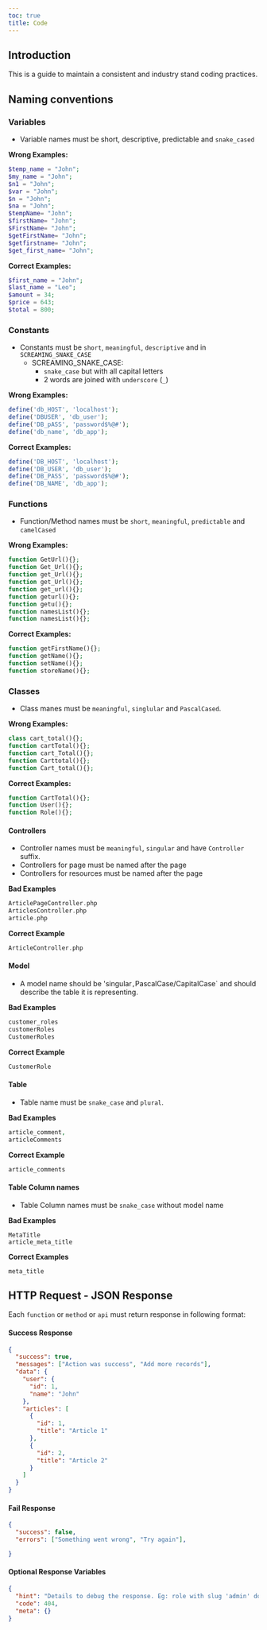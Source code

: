 ```yaml
---
toc: true
title: Code
---
```


## Introduction

This is a guide to maintain a consistent and industry stand coding practices.

## Naming conventions

### Variables

- Variable names must be short, descriptive, predictable and `snake_cased`

**Wrong Examples:**

```php
$temp_name = "John";
$my_name = "John";
$n1 = "John";
$var = "John";
$n = "John";
$na = "John";
$tempName= "John";
$firstName= "John";
$FirstName= "John";
$getFirstName= "John";
$getfirstname= "John";
$get_first_name= "John";
```

**Correct Examples:**
```php
$first_name = "John";
$last_name = "Leo";
$amount = 34;
$price = 643;
$total = 800;
```

### Constants

- Constants must be `short`,  `meaningful`,  `descriptive` and in `SCREAMING_SNAKE_CASE`
  - SCREAMING_SNAKE_CASE:
    - `snake_case` but with all capital letters
    - 2 words are joined with `underscore` (`_`)

**Wrong Examples:**

```php
define('db_HOST', 'localhost'); 
define('DBUSER', 'db_user'); 
define('DB_pASS', 'password$%@#');
define('db_name', 'db_app');
```

**Correct Examples:**
```php
define('DB_HOST', 'localhost'); 
define('DB_USER', 'db_user'); 
define('DB_PASS', 'password$%@#');
define('DB_NAME', 'db_app');
```

### Functions

- Function/Method names must be `short`, `meaningful`,  `predictable` and `camelCased`

**Wrong Examples:**

```php
function GetUrl(){};
function Get_Url(){};
function get_Url(){};
function get_Url(){};
function get_url(){};
function geturl(){};
function getu(){};
function namesList(){};
function namesList(){};
```

**Correct Examples:**
```php
function getFirstName(){};
function getName(){};
function setName(){};
function storeName(){};
```


### Classes

- Class manes must be `meaningful`, `singlular` and `PascalCased`.

**Wrong Examples:**

```php
class cart_total(){};
function cartTotal(){};
function cart_Total(){};
function Carttotal(){};
function Cart_total(){};
```

**Correct Examples:**
```php
function CartTotal(){};
function User(){};
function Role(){};
```

#### Controllers

- Controller names must be `meaningful`, `singular` and have `Controller` suffix.
- Controllers for page must be named after the page
- Controllers for resources must be named after the page

**Bad Examples**
```php
ArticlePageController.php
ArticlesController.php
article.php
```


**Correct Example**
```php
ArticleController.php
```

#### Model
- A model name should be 'singular` , `PascalCase/CapitalCase` and should describe the table it is representing.

**Bad Examples**
```php
customer_roles
customerRoles
CustomerRoles
```


**Correct Example**
```php
CustomerRole
```
#### Table
- Table name must be `snake_case` and `plural`.

**Bad Examples**
```php
article_comment, 
articleComments
```

**Correct Example**
```php
article_comments
```

#### Table Column names
- Table Column names must be `snake_case` without model name

**Bad Examples**
```text
MetaTitle 
article_meta_title
```

**Correct Examples**
```text
meta_title
```

## HTTP Request - JSON Response

Each `function` or `method` or `api` must return response in following format:

#### Success Response

```json
{
  "success": true,
  "messages": ["Action was success", "Add more records"],
  "data": {
    "user": {
      "id": 1,
      "name": "John"
    },
    "articles": [
      {
        "id": 1,
        "title": "Article 1"
      },
      {
        "id": 2,
        "title": "Article 2"
      }
    ]
  }
}
```

#### Fail Response
```json
{
  "success": false,
  "errors": ["Something went wrong", "Try again"],

}
```

#### Optional Response Variables
```json
{
  "hint": "Details to debug the response. Eg: role with slug 'admin' does note exist ",
  "code": 404,
  "meta": {}
}
```
